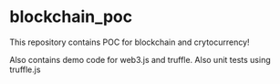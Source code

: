 # blockchain_poc
This repository contains POC for blockchain and crytocurrency!

Also contains demo code for web3.js and truffle.
Also unit tests using truffle.js
